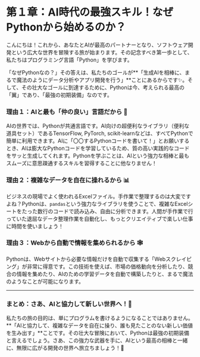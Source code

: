 # 第１章：AI時代の最強スキル！なぜPythonから始めるのか？

こんにちは！これから、あなたとAIが最高のパートナーとなり、ソフトウェア開発という広大な世界を冒険する旅が始まります。その記念すべき第一歩として、私たちはプログラミング言語「Python」を学びます。

「なぜPythonなの？」その答えは、私たちのゴールが**「生成AIを相棒に、まるで魔法のようにデータ分析やアプリ開発を行う」**ことにあるからです✨。そして、その壮大なゴールに到達するために、Pythonは今、考えられる最高の「翼」であり、「最強の初期装備」なのです。

### 理由１：AIと最も「仲の良い」言語だから 🤝
AIの世界では、Pythonが共通言語です。AI向けの超便利なライブラリ（便利な道具セット）であるTensorFlow, PyTorch, scikit-learnなどは、すべてPythonで簡単に利用できます。AIに「〇〇するPythonコードを書いて！」とお願いするとき、AIは膨大なPythonコードを学習しているため、質の高い実践的なコードをサッと生成してくれます。Pythonを学ぶことは、AIという強力な相棒と最もスムーズに意思疎通するスキルを習得することに他なりません！

### 理由２：複雑なデータを自在に操れるから 📊
ビジネスの現場でよく使われるExcelファイル。手作業で整理するのは大変ですよね？Pythonは、`pandas`という強力なライブラリを使うことで、複雑なExcelシートをたった数行のコードで読み込み、自由に分析できます。人間が手作業で行っていた退屈なデータ整理作業を自動化し、もっとクリエイティブで楽しい仕事に時間を使いましょう！

### 理由３：Webから自動で情報を集められるから 🕸️
Pythonは、Webサイトから必要な情報だけを自動で収集する「Webスクレイピング」が非常に得意です。この技術を使えば、市場の価格動向を分析したり、競合の情報を集めたり、AIのための学習データを自動で構築したりと、まるで魔法のようなことが可能になります。

---

### まとめ：さあ、AIと協力して新しい世界へ！🚀
私たちの旅の目的は、単にプログラムを書けるようになることではありません。**「AIと協力して、複雑なデータを自在に操り、誰も見たことのない新しい価値を生み出す」**ことです。その壮大な冒険において、Pythonは最強の初期装備と言えるでしょう。さあ、この強力な武器を手に、AIという最高の相棒と一緒に、無限に広がる開発の世界へ旅立ちましょう！🎉
